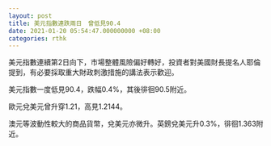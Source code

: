 ```yaml
---
layout: post
title: 美元指數連跌兩日　曾低見90.4
date: 2021-01-20 05:54:47.000000000 +08:00
categories: rthk
---
```


美元指數連續第2日向下，市場整體風險偏好轉好，投資者對美國財長提名人耶倫提到，有必要採取重大財政刺激措施的講法表示歡迎。

美元指數一度低見90.4，跌幅0.4%，其後徘徊90.5附近。

歐元兌美元曾升穿1.21，高見1.2144。

澳元等波動性較大的商品貨幣，兌美元亦微升。英鎊兌美元升0.3%，徘徊1.363附近。
